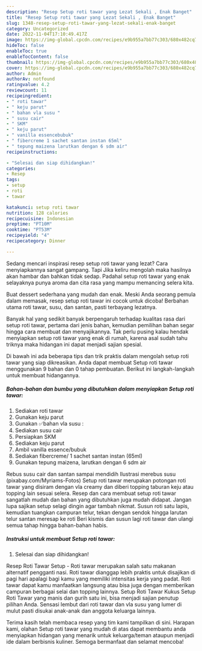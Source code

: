 ```yaml
---
description: "Resep Setup roti tawar yang Lezat Sekali , Enak Banget"
title: "Resep Setup roti tawar yang Lezat Sekali , Enak Banget"
slug: 1348-resep-setup-roti-tawar-yang-lezat-sekali-enak-banget
category: Uncategorized
date: 2022-11-04T17:10:49.417Z
image: https://img-global.cpcdn.com/recipes/e9b955a7bb77c303/680x482cq70/setup-roti-tawar-foto-resep-utama.jpg
hideToc: false
enableToc: true
enableTocContent: false
thumbnail: https://img-global.cpcdn.com/recipes/e9b955a7bb77c303/680x482cq70/setup-roti-tawar-foto-resep-utama.jpg
cover: https://img-global.cpcdn.com/recipes/e9b955a7bb77c303/680x482cq70/setup-roti-tawar-foto-resep-utama.jpg
author: Admin
authorAv: notfound
ratingvalue: 4.2
reviewcount: 11
recipeingredient:
- " roti tawar"
- " keju parut"
- " bahan vla susu "
- " susu cair"
- " SKM"
- " keju parut"
- " vanilla essencebubuk"
- " fibercreme 1 sachet santan instan 65ml"
- " tepung maizena larutkan dengan 6 sdm air"
recipeinstructions:

- "Selesai dan siap dihidangkan!"
categories:
- Resep
tags:
- setup
- roti
- tawar

katakunci: setup roti tawar 
nutrition: 128 calories
recipecuisine: Indonesian
preptime: "PT10M"
cooktime: "PT53M"
recipeyield: "4"
recipecategory: Dinner

---
```



Sedang mencari inspirasi resep setup roti tawar yang lezat? Cara menyiapkannya sangat gampang. Tapi Jika keliru mengolah maka hasilnya akan hambar dan bahkan tidak sedap. Padahal setup roti tawar yang enak selayaknya punya aroma dan cita rasa yang mampu memancing selera kita.


Buat dessert sederhana yang mudah dan enak. Meski Anda seorang pemula dalam memasak, resep setup roti tawar ini cocok untuk dicoba! Berbahan utama roti tawar, susu, dan santan, pasti terbayang lezatnya.

Banyak hal yang sedikit banyak berpengaruh terhadap kualitas rasa dari setup roti tawar, pertama dari jenis bahan, kemudian pemilihan bahan segar hingga cara membuat dan menyajikannya. Tak perlu pusing kalau hendak menyiapkan setup roti tawar yang enak di rumah, karena asal sudah tahu triknya maka hidangan ini dapat menjadi sajian spesial.


Di bawah ini ada beberapa tips dan trik praktis dalam mengolah setup roti tawar yang siap dikreasikan. Anda dapat membuat Setup roti tawar menggunakan 9 bahan dan 0 tahap pembuatan. Berikut ini langkah-langkah untuk membuat hidangannya.

<!--inarticleads1-->

##### Bahan-bahan dan bumbu yang dibutuhkan dalam menyiapkan Setup roti tawar:

1. Sediakan  roti tawar
1. Gunakan  keju parut
1. Gunakan  ✅bahan vla susu :
1. Sediakan  susu cair
1. Persiapkan  SKM
1. Sediakan  keju parut
1. Ambil  vanilla essence/bubuk
1. Sediakan  fibercreme/ 1 sachet santan instan (65ml)
1. Gunakan  tepung maizena, larutkan dengan 6 sdm air


Rebus susu cair dan santan sampai mendidih Ilustrasi merebus susu (pixabay.com/Myriams-Fotos) Setup roti tawar merupakan potongan roti tawar yang disiram dengan vla creamy dan diberi topping taburan keju atau topping lain sesuai selera. Resep dan cara membuat setup roti tawar sangatlah mudah dan bahan yang dibutuhkan juga mudah didapat. Jangan lupa sajikan setup selagi dingin agar tambah nikmat. Susun roti satu lapis, kemudian tuangkan campuran telur, tekan dengan sendok hingga larutan telur santan meresap ke roti Beri kismis dan susun lagi roti tawar dan ulangi semua tahap hingga bahan-bahan habis. 

<!--inarticleads2-->

##### Instruksi untuk membuat Setup roti tawar:


1. Selesai dan siap dihidangkan!

Resep Roti Tawar Setup - Roti tawar merupakan salah satu makanan alternatif pengganti nasi. Roti tawar dianggap lebih praktis untuk disajikan di pagi hari apalagi bagi kamu yang memiliki intensitas kerja yang padat. Roti tawar dapat kamu manfaatkan langsung atau bisa juga dengan memberikan campuran berbagai selai dan topping lainnya. Setup Roti Tawar Kukus Setup Roti Tawar yang manis dan gurih satu ini, bisa menjadi sajian penutup pilihan Anda. Sensasi lembut dari roti tawar dan vla susu yang lumer di mulut pasti disukai anak-anak dan anggota keluarga lainnya. 

Terima kasih telah membaca resep yang tim kami tampilkan di sini. Harapan kami, olahan Setup roti tawar yang mudah di atas dapat membantu anda menyiapkan hidangan yang menarik untuk keluarga/teman ataupun menjadi ide dalam berbisnis kuliner. Semoga bermanfaat dan selamat mencoba!
